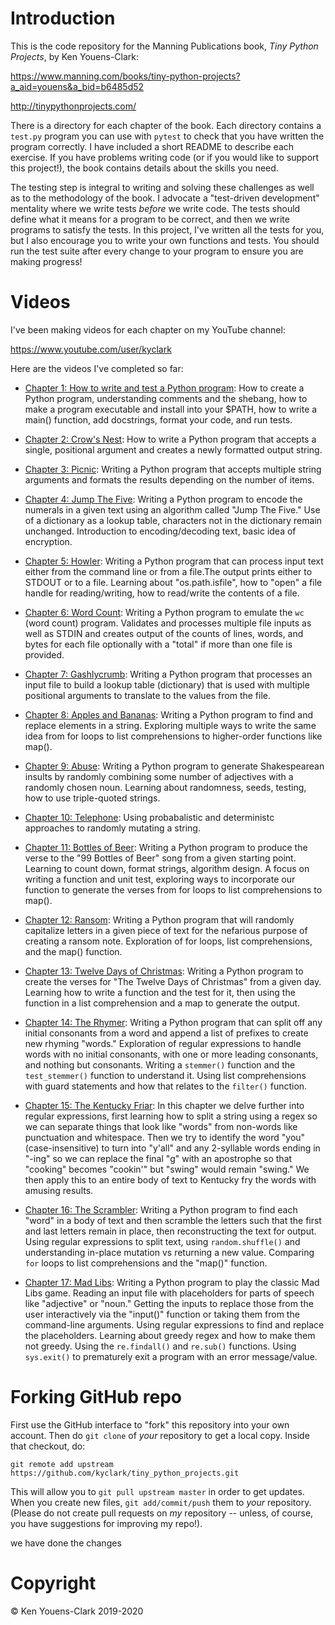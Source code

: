 # Introduction

This is the code repository for the Manning Publications book, _Tiny Python Projects_, by Ken Youens-Clark:

https://www.manning.com/books/tiny-python-projects?a_aid=youens&a_bid=b6485d52

http://tinypythonprojects.com/

There is a directory for each chapter of the book.
Each directory contains a `test.py` program you can use with `pytest` to check that you have written the program correctly.
I have included a short README to describe each exercise.
If you have problems writing code (or if you would like to support this project!), the book contains details about the skills you need.

The testing step is integral to writing and solving these challenges as well as to the methodology of the book.
I advocate a "test-driven development" mentality where we write tests _before_ we write code.
The tests should define what it means for a program to be correct, and then we write programs to satisfy the tests.
In this project, I've written all the tests for you, but I also encourage you to write your own functions and tests.
You should run the test suite after every change to your program to ensure you are making progress!

# Videos

I've been making videos for each chapter on my YouTube channel:

https://www.youtube.com/user/kyclark

Here are the videos I've completed so far:

* [Chapter 1: How to write and test a Python program](https://www.youtube.com/playlist?list=PLhOuww6rJJNP7UvTeF6_tQ1xcubAs9hvO): How to create a Python program, understanding comments and the shebang, how to make a program executable and install into your $PATH, how to write a main() function, add docstrings, format your code, and run tests.

* [Chapter 2: Crow's Nest](https://www.youtube.com/playlist?list=PLhOuww6rJJNPBqIwfD-0RedqsitBliLhT): How to write a Python program that accepts a single, positional argument and creates a newly formatted output string.

* [Chapter 3: Picnic](https://www.youtube.com/playlist?list=PLhOuww6rJJNMuQohHrNxRjhFTR9UlUOIa): Writing a Python program that accepts multiple string arguments and formats the results depending on the number of items.

* [Chapter 4: Jump The Five](https://www.youtube.com/playlist?list=PLhOuww6rJJNNd1Mbu3h6SGfhD-8rRxLTp): Writing a Python program to encode the numerals in a given text using an algorithm called "Jump The Five." Use of a dictionary as a lookup table, characters not in the dictionary remain unchanged. Introduction to encoding/decoding text, basic idea of encryption.

* [Chapter 5: Howler](https://www.youtube.com/playlist?list=PLhOuww6rJJNNzo5zqtx0388myQkUKyrQz): Writing a Python program that can process input text either from the command line or from a file.The output prints either to STDOUT or to a file.  Learning about "os.path.isfile", how to "open" a file handle for reading/writing, how to read/write the contents of a file.

* [Chapter 6: Word Count](https://www.youtube.com/playlist?list=PLhOuww6rJJNOGPw5Mu5FyhnumZjb9F6kk): Writing a Python program to emulate the `wc` (word count) program. Validates and processes multiple file inputs as well as STDIN and creates output of the counts of lines, words, and bytes for each file optionally with a "total" if more than one file is provided.

* [Chapter 7: Gashlycrumb](https://www.youtube.com/playlist?list=PLhOuww6rJJNMxWy34-9jlD2ulZxaA7mxV): Writing a Python program that processes an input file to build a lookup table (dictionary) that is used with multiple positional arguments to translate to the values from the file.

* [Chapter 8: Apples and Bananas](https://www.youtube.com/playlist?list=PLhOuww6rJJNMe_qrKzw6jtxzHkTOszozs): Writing a Python program to find and replace elements in a string. Exploring multiple ways to write the same idea from for loops to list comprehensions to higher-order functions like map().

* [Chapter 9: Abuse](https://www.youtube.com/playlist?list=PLhOuww6rJJNOWShq53st6NjXacHHaJurn): Writing a Python program to generate Shakespearean insults by randomly combining some number of adjectives with a randomly chosen noun. Learning about randomness, seeds, testing, how to use triple-quoted strings.

* [Chapter 10: Telephone](https://www.youtube.com/playlist?list=PLhOuww6rJJNN0T5ZKUFuEDo3ykOs1zxPU): Using probabalistic and deterministc approaches to randomly mutating a string.

* [Chapter 11: Bottles of Beer](https://www.youtube.com/playlist?list=PLhOuww6rJJNNGDXdGGfp3RDXBMhJwj0Ij): Writing a Python program to produce the verse to the "99 Bottles of Beer" song from a given starting point. Learning to count down, format strings, algorithm design. A focus on writing a function and unit test, exploring ways to incorporate our function to generate the verses from for loops to list comprehensions to map().

* [Chapter 12: Ransom](https://www.youtube.com/playlist?list=PLhOuww6rJJNMxWhckg7FO4cEx57WgHbd_): Writing a Python program that will randomly capitalize letters in a given piece of text for the nefarious purpose of creating a ransom note. Exploration of for loops, list comprehensions, and the map() function.

* [Chapter 13: Twelve Days of Christmas](https://www.youtube.com/playlist?list=PLhOuww6rJJNNZEMX12PE1OvSKy02UQoB4): Writing a Python program to create the verses for "The Twelve Days of Christmas" from a given day. Learning how to write a function and the test for it, then using the function in a list comprehension and a map to generate the output.

* [Chapter 14: The Rhymer](https://www.youtube.com/playlist?list=PLhOuww6rJJNPNn2qa5ATHJ0qd-JUgM_s0): Writing a Python program that can split off any initial consonants from a word and append a list of prefixes to create new rhyming "words." Exploration of regular expressions to handle words with no initial consonants, with one or more leading consonants, and nothing but consonants. Writing a `stemmer()` function and the `test_stemmer()` function to understand it. Using list comprehensions with guard statements and how that relates to the `filter()` function.

* [Chapter 15: The Kentucky Friar](https://www.youtube.com/playlist?list=PLhOuww6rJJNMflxi3aRAQTqG7mvOXRObW): In this chapter we delve further into regular expressions, first learning how to split a string using a regex so we can separate things that look like "words" from non-words like punctuation and whitespace. Then we try to identify the word "you" (case-insensitive) to turn into "y'all" and any 2-syllable words ending in "-ing" so we can replace the final "g" with an apostrophe so that "cooking" becomes "cookin'" but "swing" would remain "swing." We then apply this to an entire body of text to Kentucky fry the words with amusing results.

* [Chapter 16: The Scrambler](https://www.youtube.com/playlist?list=PLhOuww6rJJNPcLby3JXlKSo6duCIjh93S): Writing a Python program to find each "word" in a body of text and then scramble the letters such that the first and last letters remain in place, then reconstructing the text for output. Using regular expressions to split text, using `random.shuffle()` and understanding in-place mutation vs returning a new value. Comparing `for` loops to list comprehensions and the "map()" function.

* [Chapter 17: Mad Libs](https://www.youtube.com/playlist?list=PLhOuww6rJJNPnNx_Emds00y2RX1Tbk59r): Writing a Python program to play the classic Mad Libs game. Reading an input file with placeholders for parts of speech like "adjective" or "noun." Getting the inputs to replace those from the user interactively via the "input()" function or taking them from the command-line arguments. Using regular expressions to find and replace the placeholders. Learning about greedy regex and how to make them not greedy. Using the `re.findall()` and `re.sub()` functions. Using `sys.exit()` to prematurely exit a program with an error message/value.

# Forking GitHub repo

First use the GitHub interface to "fork" this repository into your own account. Then do `git clone` of *your* repository to get a local copy. Inside that checkout, do:

````
git remote add upstream https://github.com/kyclark/tiny_python_projects.git 
````

This will allow you to `git pull upstream master` in order to get updates. When you create new files, `git add/commit/push` them to *your* repository. (Please do not create pull requests on *my* repository -- unless, of course, you have suggestions for improving my repo!).

we have done the changes

# Copyright

© Ken Youens-Clark 2019-2020
